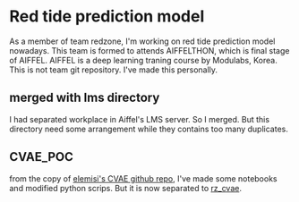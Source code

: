 # Red tide prediction model
As a member of team redzone, I'm working on red tide prediction model nowadays. This team is formed to attends AIFFELTHON, which is final stage of AIFFEL. AIFFEL is a deep learning traning course by Modulabs, Korea.
This is not team git repository. I've made this personally.

## merged with lms directory
I had separated workplace in Aiffel's LMS server. So I merged. But this directory need some arrangement while they contains too many duplicates.

## CVAE_POC
from the copy of [elemisi's CVAE github repo](https://www.github.io/elemisi/ConditionalVAE), I've made some notebooks and modified python scrips. But it is now separated to [rz_cvae](github.io/chhyyi/rz_cvae).
